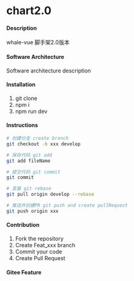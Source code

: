 # chart2.0

#### Description
whale-vue 脚手架2.0版本

#### Software Architecture
Software architecture description

#### Installation

1.  git clone
2.  npm i
3.  npm run dev

#### Instructions

```bash
# 创建分支 create branch
git checkout -b xxx develop

# 保存代码 git add
git add fileName

# 提交代码 git commit
git commit

# 变基 git rebase  
git pull origin develop --rebase

# 推送并创建PR git push and create pullRequest
git push origin xxx
```

#### Contribution

1.  Fork the repository
2.  Create Feat_xxx branch
3.  Commit your code
4.  Create Pull Request


#### Gitee Feature
